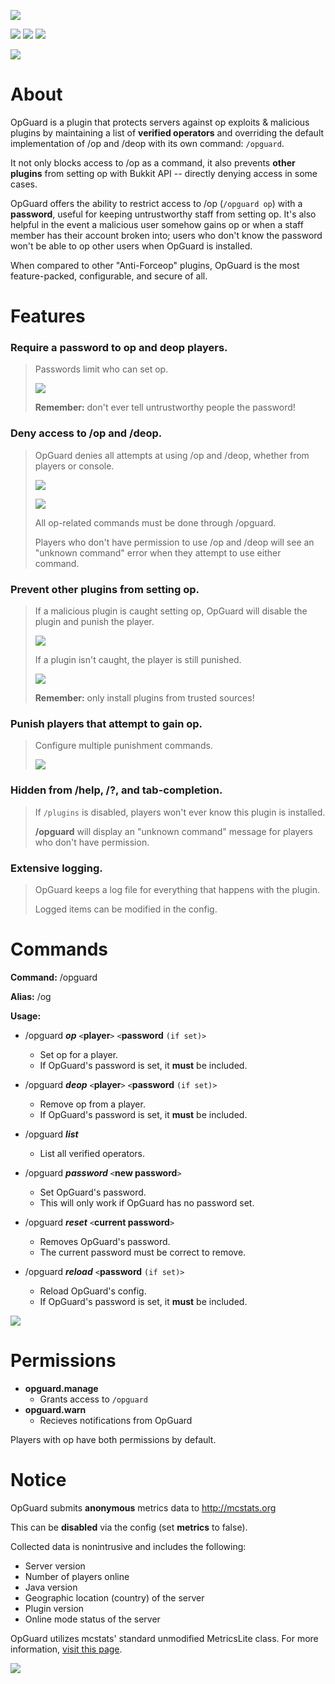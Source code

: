 ![](http://i.imgur.com/5kJ1YvJ.png)

[![](http://i.imgur.com/pTd7ouB.png)](https://github.com/RezzedUp/OpGuard) [![](http://i.imgur.com/985CDzO.png)](https://discord.gg/E4dzuQ7) [![](http://i.imgur.com/p7Gjbdt.png)](https://github.com/RezzedUp/OpGuard/issues)

![](http://i.imgur.com/Vaecppj.png)

# About

OpGuard is a plugin that protects servers against op exploits & malicious plugins by maintaining a list of **verified operators** and overriding the default implementation of /op and /deop with its own command: `/opguard`.

It not only blocks access to /op as a command, it also prevents **other plugins** from setting op with Bukkit API -- directly denying access in some cases.

OpGuard offers the ability to restrict access to /op (`/opguard op`) with a **password**, useful for keeping untrustworthy staff from setting op. It's also helpful in the event a malicious user somehow gains op or when a staff member has their account broken into; users who don't know the password won't be able to op other users when OpGuard is installed.

When compared to other "Anti-Forceop" plugins, OpGuard is the most feature-packed, configurable, and secure of all.

# Features

### Require a password to op and deop players.

> Passwords limit who can set op.
>
> ![](http://i.imgur.com/c43QgQS.png)
>
> **Remember:** don't ever tell untrustworthy people the password!

### Deny access to /op and /deop.

> OpGuard denies all attempts at using /op and /deop, whether from players or console.
>
> ![](http://i.imgur.com/S6Ludvs.png)
> 
> ![](http://i.imgur.com/VtmpdDI.png)
>
> All op-related commands must be done through /opguard.
>
> Players who don't have permission to use /op and /deop will see an "unknown command" error when they attempt to use either command.​

### Prevent other plugins from setting op.

> If a malicious plugin is caught setting op, OpGuard will disable the plugin and punish the player.
>
> ![](http://i.imgur.com/3mQUXCN.png)
>
> If a plugin isn't caught, the player is still punished.
>
> ![](http://i.imgur.com/xhh6eWT.png)
>
> **Remember:** only install plugins from trusted sources!​

### Punish players that attempt to gain op.

> Configure multiple punishment commands.
>
> ![](http://i.imgur.com/aYSt507.png)

### Hidden from /help, /?, and tab-completion.

> If `/plugins` is disabled, players won't ever know this plugin is installed.
>
> **/opguard** will display an "unknown command" message for players who don't have permission.​

### Extensive logging.

> OpGuard keeps a log file for everything that happens with the plugin.
>
> Logged items can be modified in the config.​

# Commands

**Command:** /opguard

**Alias:** /og

**Usage:**

* /opguard ***op*** `<`**player**`>` `<`**password** `(if set)>`
    * Set op for a player.
    * If OpGuard's password is set, it **must** be included.

* /opguard ***deop*** `<`**player**`>` `<`**password** `(if set)>`
    * Remove op from a player.
    * If OpGuard's password is set, it **must** be included.

* /opguard ***list***
    * List all verified operators.

* /opguard ***password*** `<`**new password**`>`
    * Set OpGuard's password.
    * This will only work if OpGuard has no password set.

* /opguard ***reset*** `<`**current password**`>`
    * Removes OpGuard's password. 
    * The current password must be correct to remove.

* /opguard ***reload*** `<`**password** `(if set)>`
    * Reload OpGuard's config.
    * If OpGuard's password is set, it **must** be included.

![](http://i.imgur.com/bM6gdtj.png)


# Permissions

* **opguard.manage**
    * Grants access to `/opguard`
* **opguard.warn**
    * Recieves notifications from OpGuard

Players with op have both permissions by default.

# Notice

OpGuard submits **anonymous** metrics data to http://mcstats.org 

This can be **disabled** via the config (set **metrics** to false).

Collected data is nonintrusive and includes the following:
* Server version
* Number of players online
* Java version
* Geographic location (country) of the server
* Plugin version
* Online mode status of the server

OpGuard utilizes mcstats' standard unmodified MetricsLite class. For more information, [visit this page](https://github.com/Hidendra/Plugin-Metrics/wiki).

![](http://i.mcstats.org/OpGuard/Global+Statistics.borderless.png)